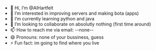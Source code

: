 - 👋 Hi, I’m @AlHartfelt
- 👀 I’m interested in improving servers and making bota (apps)
- 🌱 I’m currently learning python and java
- 💞️ I’m looking to collaborate on absolutly nothing (first time around)
- 📫 How to reach me via email: --none--
- 😄 Pronouns: none of your bussiness, guess
- ⚡ Fun fact: im going to find where you live

<!---
AlHartfelt/AlHartfelt is a ✨ special ✨ repository because its `README.md` (this file) appears on your GitHub profile.
You can click the Preview link to take a look at your changes.
--->
